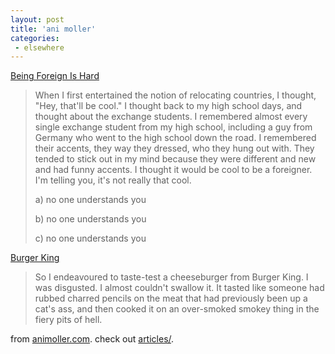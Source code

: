 ```yaml
---
layout: post
title: 'ani moller'
categories:
 - elsewhere
---
```


<a href="http://animoller.com/articles/foreign.html">Being Foreign Is Hard</a><blockquote>When I first entertained the notion of relocating countries, I thought, "Hey, that'll be cool." I thought back to my high school days, and thought about the exchange students. I remembered almost every single exchange student from my high school, including a guy from Germany who went to the high school down the road. I remembered their accents, they way they dressed, who they hung out with. They tended to stick out in my mind because they were different and new and had funny accents. I thought it would be cool to be a foreigner. I'm telling you, it's not really that cool.



a) no one understands you

b) no one understands you

c) no one understands you</blockquote><a href="http://www.epinions.com/rest-review-1FC5-1887EB8-39F0F4A4-prod1">Burger King</a><blockquote>So I endeavoured to taste-test a cheeseburger from Burger King. I was disgusted. I almost couldn't swallow it. It tasted like someone had rubbed charred pencils on the meat that had previously been up a cat's ass, and then cooked it on an over-smoked smokey thing in the fiery pits of hell.</blockquote>from <a href="http://animoller.com">animoller.com</a>. check out <a href="http://animoller.com/articles/">articles/</a>.

